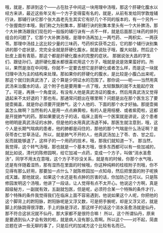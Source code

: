 哦，就是，那讲到这个——占在肚子中间这一块用理中汤哦，那这个肝硬化腹水以经方来讲，最近这些年又有一个方子变得蛮有名的，就是，从前有发给同学敦煌辅行诀，那辅行诀它那个张大昌老先生其实它有好几个不同的版本的，有一个另外一个张偓南抄本哦，我们称之为别集本，那辅行诀的别集本里头有一个大补脾汤，那个大补脾汤跟我们现在的一般版的辅行诀有一点不一样，就是后面那三味药的排列组合的问题了，它那个大补脾汤哦，是理中汤再加上一两芍药、一两枳实、一两茯苓。那理中汤挂上这比较少量的三味药，芍药枳实茯苓之后，它的那个辅行诀别集讲的那个症状是，完完全全就是肝硬化腹水，就是说肚子哦，腹大如鼓，然后这个肚皮上面有青筋，那这个都是肝硬化腹水的完整的症状。
那据说张大昌的学生们、跟徒孙们，退肝硬化腹水都很喜欢用这个方子，哦就是说是效果蛮好的。所以，果然是涨在中间哦，你就不一定要去想它是肝硬化或者怎么样，而是这一块就归理中汤为主的结构来处理。那如果你的肝硬化的腹水，是比较是小腹凸出来呢，那这个就归到真武汤了，这个算是少阴证水的范围了。那你说——呃——当然用真武汤来治腹水的话，这个附子也是要用重一点了哦，太轻飘飘的就不太能起疗效了。可是，再换一个角度说，有没有人他是真武汤证的腹水，然后用真武汤又觉得退起来不太好退的？那也有。那通常问题出在哪里啊？问题是出在那个医生忘了要提壶揭盖，就是你必须要开提肺气，这个人他的、下面的那个水才好抽。那提壶揭盖怎么做啊？当然有的人是用一点点麻黄啦，有的人是用桔梗、或者紫菀啦，这都是开提肺气的药。那如果要说方子的话，临床上面有一个医案就是讲说，这个患者他明明是真武汤证的水肿，但是他的水用真武汤退不掉。那医生就注意到，哦，这个人是长期气喘病的患者，他的肺都是闷住的，那他的那个气喘是什么汤证啊？是茯苓杏仁甘草汤证。所以，就是肺气不开的人，他真武汤加上了苓、杏、甘之后，反而就能够退了，这样子的一个用药的技术，哦，那我们就知道一下。
那当然，我觉得，这个转气汤哦，那也就是一个基本方哦，很多东西都可以有一些加减的，就比如说，清代的陈修园啊，给它加减一点药，变成一个方子，叫做“消水圣愈汤”，同学不用太在意哦，这个方子不抄没关系，就是有的时候，你那个水气哦，还是有伴随着湿热，那有湿热在里面的时候哦，你这种纯粹的桂枝附子剂哦，你不见得有那么好用，那要加一点什么？就陈修园加一点知母，然后把里面的附子呢换成天雄。那他就说，如果这个水还是有点肿的厉害的话，你加防己也可以。只是陈修园发明这个汤哦，他讲了一段话，让人觉得有点不太开心。他说这个方啊，真是超级秘方，一副就有效，五副就包医，但是呢，必须符合某一个特殊的条件才行，那个特殊的条件我觉得我们在临床上面不容易遇到，他说如果这个人呢，你把他的这个脚背上的跗阳脉，跗阳脉呢是又浮又数，可是把手腕呢，却是又浮又迟，就是脚上的脉跳得很浮数，手上的脉是浮迟，那这样子的话这个消水圣愈汤就是仙丹，那不符合这状况就不仙丹，那大家都不是很符合嘛！
所以，这个所谓仙丹，原来是要遇到仙人才会有效的啦，就是病人没有那么乖啊。所以这个——对不起，简直岔题在讲一些无聊的事了，只是后代的加减方这个比较有名而已。
